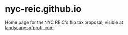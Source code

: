 # nyc-reic.github.io
Home page for the NYC REIC's flip tax proposal, visible at [landscapesofprofit.com](http://landscapesofprofit.com/).
